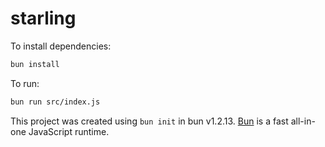 # starling

To install dependencies:

```bash
bun install
```

To run:

```bash
bun run src/index.js
```

This project was created using `bun init` in bun v1.2.13. [Bun](https://bun.sh) is a fast all-in-one JavaScript runtime.
